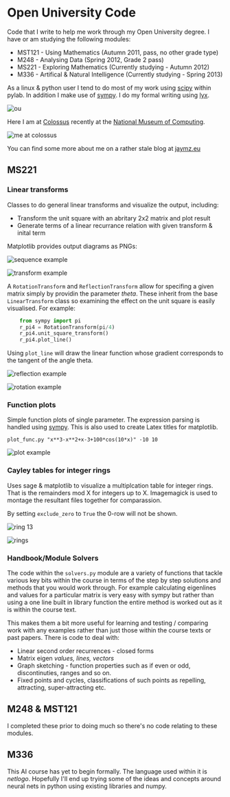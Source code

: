 # Open University Code

Code that I write to help me work through my Open University degree. I have or am
studying the following modules:

* MST121 - Using Mathematics (Autumn 2011, pass, no other grade type)
* M248 - Analysing Data (Spring 2012, Grade 2 pass)
* MS221 - Exploring Mathematics (Currently studying - Autumn 2012)
* M336 - Artifical & Natural Intelligence (Currently studying - Spring 2013)

As a linux & python user I tend to do most of my work using [scipy](http://scipy.org)
within pylab. In addition I make use of [sympy](http://sympy.org). I do my formal
writing using [lyx](http://lyx.org).

![ou](http://www.open.ac.uk/includes/headers-footers/oulogo-56.jpg)

Here I am at [Colossus](http://en.wikipedia.org/wiki/Colossus_computer) recently at
the [National Museum of Computing](http://www.tnmoc.org/).

![me at colossus](http://i.imgur.com/OZDz6Uw.png)

You can find some more about me on a rather stale blog at [jaymz.eu](http://jaymz.eu)

## MS221

### Linear transforms

Classes to do general linear transforms and visualize the output, including:

* Transform the unit square with an abritary 2x2 matrix and plot result
* Generate terms of a linear recurrance relation with given transform & inital term

Matplotlib provides output diagrams as PNGs:

![sequence example](http://i.imgur.com/XIPeNek.png)

![transform example](http://i.imgur.com/vRCDAAh.png)

A `RotationTransform` and `ReflectionTransform` allow for specifing a given matrix
simply by providin the parameter _theta_. These inherit from the base `LinearTransform`
class so examining the effect on the unit square is easily visualised. For example:

```Python
    from sympy import pi
    r_pi4 = RotationTransform(pi/4)
    r_pi4.unit_square_transform()
    r_pi4.plot_line()
```

Using `plot_line` will draw the linear function whose gradient corresponds to the
tangent of the angle theta.

![reflection example](http://i.imgur.com/HsR0nmL.png)

![rotation example](http://i.imgur.com/fmXJWVW.png)

### Function plots

Simple function plots of single parameter. The expression parsing is handled using
[sympy](http://docs.sympy.org/dev/modules/parsing.html). This is also used
to create Latex titles for matplotlib.

    plot_func.py "x**3-x**2+x-3+100*cos(10*x)" -10 10

![plot example](http://i.imgur.com/hafUmYy.png)

### Cayley tables for integer rings

Uses sage & matplotlib to visualize a multiplcation table for integer rings. That
is the remainders mod X for integers up to X. Imagemagick is used to montage
the resultant files together for comparassion.

By setting `exclude_zero` to `True` the 0-row will not be shown.

![ring 13](http://i.imgur.com/YzAn6jV.png)

![rings](http://i.imgur.com/FEud05mh.png)

### Handbook/Module Solvers

The code within the `solvers.py` module are a variety of functions that tackle
various key bits within the course in terms of the step by step solutions and
methods that you would work through. For example calculating eigenlines and values
for a particular matrix is very easy with sympy but rather than using a one line
built in library function the entire method is worked out as it is within
the course text.

This makes them a bit more useful for learning and testing / comparing work
with any examples rather than just those within the course texts or past papers.
There is code to deal with:

* Linear second order recurrences - closed forms
* Matrix eigen _values, lines, vectors_
* Graph sketching - function properties such as if even or odd,
  discontinuties, ranges and so on.
* Fixed points and cycles, classifications of such points as repelling,
  attracting, super-attracting etc.

## M248 & MST121

I completed these prior to doing much so there's no code relating to these modules.

## M336

This AI course has yet to begin formally. The language used within it is _netlogo_.
Hopefully I'll end up trying some of the ideas and concepts around neural nets
in python using existing libraries and numpy.


